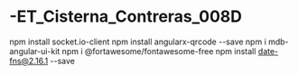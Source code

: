 # -ET_Cisterna_Contreras_008D

npm install socket.io-client
npm install angularx-qrcode --save 
npm i mdb-angular-ui-kit 
npm i @fortawesome/fontawesome-free 
npm install date-fns@2.16.1 --save 
